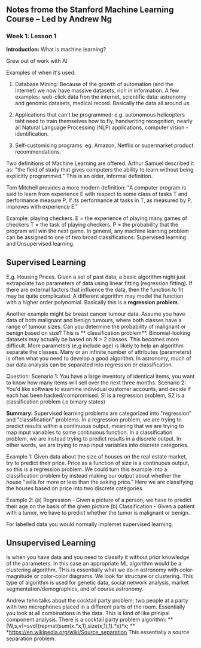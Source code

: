 ## Notes frome the Stanford Machine Learning Course – Led by Andrew Ng ##

### Week 1: Lesson 1 ###

**Introduction:** What is machine learning?

Grew out of work with AI

Examples of when it's used:

1. Database Mining: Because of the growth of automation (and the internet) we now have massive datasets, rich in information. A few examples: web-click data fron the internet, scientific data: astronomy and genomic datasets, medical record. Basically the data all around us.

2. Applications that can't be programmed: e.g. autonomous helicopters taht need to train themselves how to fly, handwriting recognition, nearly all Natural Language Processing (NLP) applications, computer vision - identification.

3. Self-customising programs: eg. Amazon, Netflix or supermarket product recommendations.

Two definitions of Machine Learning are offered. Arthur Samuel described it as: "the field of study that gives computers the ability to learn without being explicitly programmed." This is an older, informal definition.

Tom Mitchell provides a more modern definition: "A computer program is said to learn from experience E with respect to some class of tasks T and performance measure P, if its performance at tasks in T, as measured by P, improves with experience E."

Example: playing checkers.
E = the experience of playing many games of checkers
T = the task of playing checkers.
P = the probability that the program will win the next game.
In general, any machine learning problem can be assigned to one of two broad classifications: Supervised learning and Unsupervised learning.

## Supervised Learning ##

E.g. Housing Prices. Given a set of past data, a basic algorithm night just extrapolate two parameters of data using linear fitting (regression fitting). If there are external factors that influence the data, then the function to fit may be quite complicated. A different algorithm may model the function with a higher order polynomial. Basically this is a **regression problem**.

Another example might be breast cancer tumour data. Assume you have data of both malignant and benign tumours, where both classes have a range of tumour sizes. Can you determine the probability of malignant or benign based on size? This is ** classification problem**. Binomial-looking datasets may actually be based on N > 2 classes. This becomes more difficult. More parameters (e.g include age) is likely to help an algorithm separate the classes. Many or an infinite number of attributes (parameters) is often what you need to develop a good algorithm. In astronomy, much of our data analysis can be separated into regression or classification.


Question: Scenario 1: You have a large inventory of identical items, you want to know how many items will sell over the next three months.
Scenario 2: You'd like software to ezamine individual customer accounts,  and decide if each has been hacked/compromised.
S! is a regression problem, S2 is a classification problem (.e bimary states)

**Summary:**
Supervised learning problems are categorized into "regression" and "classification" problems. In a regression problem, we are trying to predict results within a continuous output, meaning that we are trying to map input variables to some continuous function. In a classification problem, we are instead trying to predict results in a discrete output. In other words, we are trying to map input variables into discrete categories.

Example 1: Given data about the size of houses on the real estate market, try to predict their price. Price as a function of size is a continuous output, so this is a regression problem. We could turn this example into a classification problem by instead making our output about whether the house "sells for more or less than the asking price." Here we are classifying the houses based on price into two discrete categories.

Example 2: (a) Regression - Given a picture of a person, we have to predict their age on the basis of the given picture (b) Classification - Given a patient with a tumor, we have to predict whether the tumor is malignant or benign.

For labelled data you would normally implemet supervised learning.

## Unsupervised Learning ##

Is when you have data and you need to classify it without prior knowledge of the parameters. In this case an appropriate ML algorithm would be a clustering algorithm. THis is essentially what we do in astronomy with color-magnitude or color-color diagrams. We look for structure or clustering. This type of algorithm is used for genetic data, social network analysis, market segmentation/demographics, and of course astronomy.

Andrew tehn talks about the cocktail party problem: two people at a party with two microphones placed in a different parts of the room. Essentially you look at all combinations in the data. This is kind of like prinipal component analysis. There is a cocktail party problem algorithm: **[W,s,v]=svd((repmat(sum(x.*x,1),size(x,1),1).*x)*x; **  *https://en.wikipedia.org/wiki/Source_separation This essentially a source separation problem. 






